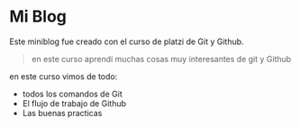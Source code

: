 # Mi Blog
Este miniblog fue creado con el curso de platzi de Git y Github.
>en este curso aprendí muchas cosas muy interesantes de git y Github

en este curso vimos de todo:
* todos los comandos de Git
* El flujo de trabajo de Github
* Las buenas practicas
